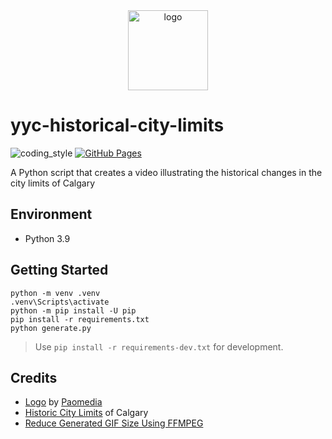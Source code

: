 <div align="center">
    <img src="https://cdn0.iconfinder.com/data/icons/small-n-flat/24/678074-map-512.png" alt="logo" height="128">
</div>

# yyc-historical-city-limits

![coding_style](https://img.shields.io/badge/code%20style-black-000000.svg)
[![GitHub Pages](https://github.com/zehengl/yyc-historical-city-limits/actions/workflows/gh-deploy.yml/badge.svg)](https://github.com/zehengl/yyc-historical-city-limits/actions/workflows/gh-deploy.yml)

A Python script that creates a video illustrating the historical changes in the city limits of Calgary

## Environment

- Python 3.9

## Getting Started

    python -m venv .venv
    .venv\Scripts\activate
    python -m pip install -U pip
    pip install -r requirements.txt
    python generate.py

> Use `pip install -r requirements-dev.txt` for development.

## Credits

- [Logo][1] by [Paomedia][2]
- [Historic City Limits][3] of Calgary
- [Reduce Generated GIF Size Using FFMPEG][4]

[1]: https://www.iconfinder.com/icons/299050/map_icon
[2]: https://www.iconfinder.com/paomedia
[3]: https://data.calgary.ca/Base-Maps/Historic-City-Limits/twfe-ukxx
[4]: https://superuser.com/a/1049820
